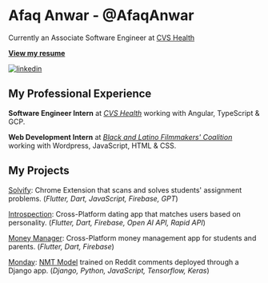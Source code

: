 # Afaq Anwar - @AfaqAnwar

Currently an Associate Software Engineer at [CVS Health](https://www.cvshealth.com/)

[**View my resume**](https://drive.google.com/file/d/10opKQwRgvjJM53YN2pc-I50DAxJW2cET/view?usp=sharing)

[![linkedin](https://img.shields.io/badge/-@AfaqAnwar-161616?style=flat-square&labelColor=161616&logo=LinkedIn&logoColor=white&color=161616)](https://www.linkedin.com/in/AfaqAnwar/)  

## My Professional Experience

**Software Engineer Intern** at [_CVS Health_](https://www.cvshealth.com/) working with Angular, TypeScript & GCP.

**Web Development Intern** at [_Black and Latino Filmmakers' Coalition_](https://blackandlatinofilm.com/) working with Wordpress, JavaScript, HTML & CSS.

## My Projects

[Solvify](https://chrome.google.com/webstore/detail/solvify/ppmfjkcdigijfbkldbckdpoflajbkoik): Chrome Extension that scans and solves students' assignment problems. (_Flutter, Dart, JavaScript, Firebase, GPT_)

[Introspection](https://github.com/AfaqAnwar/introspection): Cross-Platform dating app that matches users based on personality. (_Flutter, Dart, Firebase, Open AI API, Rapid API_)

[Money Manager](https://github.com/AfaqAnwar/money-manager): Cross-Platform money management app for students and parents. (_Flutter, Dart, Firebase_)

[Monday](https://github.com/AfaqAnwar/Monday): [NMT Model](https://github.com/AfaqAnwar/Rennon) trained on Reddit comments deployed through a Django app. (_Django, Python, JavaScript, Tensorflow, Keras_)
